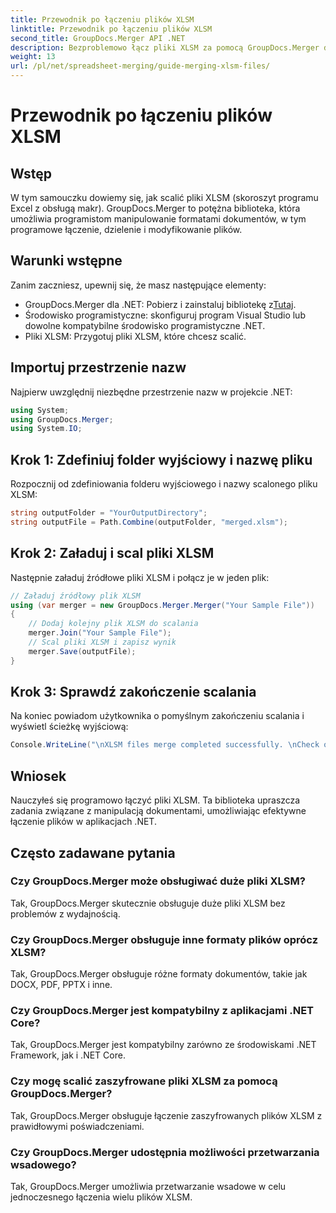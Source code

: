 ```yaml
---
title: Przewodnik po łączeniu plików XLSM
linktitle: Przewodnik po łączeniu plików XLSM
second_title: GroupDocs.Merger API .NET
description: Bezproblemowo łącz pliki XLSM za pomocą GroupDocs.Merger dla .NET. Efektywnie łącz programowo skoroszyty programu Excel. Zwiększ swoje możliwości manipulowania dokumentami.
weight: 13
url: /pl/net/spreadsheet-merging/guide-merging-xlsm-files/
---
```


# Przewodnik po łączeniu plików XLSM

## Wstęp
W tym samouczku dowiemy się, jak scalić pliki XLSM (skoroszyt programu Excel z obsługą makr). GroupDocs.Merger to potężna biblioteka, która umożliwia programistom manipulowanie formatami dokumentów, w tym programowe łączenie, dzielenie i modyfikowanie plików.
## Warunki wstępne
Zanim zaczniesz, upewnij się, że masz następujące elementy:
-  GroupDocs.Merger dla .NET: Pobierz i zainstaluj bibliotekę z[Tutaj](https://releases.groupdocs.com/merger/net/).
- Środowisko programistyczne: skonfiguruj program Visual Studio lub dowolne kompatybilne środowisko programistyczne .NET.
- Pliki XLSM: Przygotuj pliki XLSM, które chcesz scalić.

## Importuj przestrzenie nazw
Najpierw uwzględnij niezbędne przestrzenie nazw w projekcie .NET:
```csharp
using System; 
using GroupDocs.Merger;
using System.IO;
```
## Krok 1: Zdefiniuj folder wyjściowy i nazwę pliku
Rozpocznij od zdefiniowania folderu wyjściowego i nazwy scalonego pliku XLSM:
```csharp
string outputFolder = "YourOutputDirectory";
string outputFile = Path.Combine(outputFolder, "merged.xlsm");
```
## Krok 2: Załaduj i scal pliki XLSM
Następnie załaduj źródłowe pliki XLSM i połącz je w jeden plik:
```csharp
// Załaduj źródłowy plik XLSM
using (var merger = new GroupDocs.Merger.Merger("Your Sample File"))
{
    // Dodaj kolejny plik XLSM do scalania
    merger.Join("Your Sample File");
    // Scal pliki XLSM i zapisz wynik
    merger.Save(outputFile);
}
```
## Krok 3: Sprawdź zakończenie scalania
Na koniec powiadom użytkownika o pomyślnym zakończeniu scalania i wyświetl ścieżkę wyjściową:
```csharp
Console.WriteLine("\nXLSM files merge completed successfully. \nCheck output in {0}", outputFolder);
```

## Wniosek
Nauczyłeś się programowo łączyć pliki XLSM. Ta biblioteka upraszcza zadania związane z manipulacją dokumentami, umożliwiając efektywne łączenie plików w aplikacjach .NET.

## Często zadawane pytania
### Czy GroupDocs.Merger może obsługiwać duże pliki XLSM?
Tak, GroupDocs.Merger skutecznie obsługuje duże pliki XLSM bez problemów z wydajnością.
### Czy GroupDocs.Merger obsługuje inne formaty plików oprócz XLSM?
Tak, GroupDocs.Merger obsługuje różne formaty dokumentów, takie jak DOCX, PDF, PPTX i inne.
### Czy GroupDocs.Merger jest kompatybilny z aplikacjami .NET Core?
Tak, GroupDocs.Merger jest kompatybilny zarówno ze środowiskami .NET Framework, jak i .NET Core.
### Czy mogę scalić zaszyfrowane pliki XLSM za pomocą GroupDocs.Merger?
Tak, GroupDocs.Merger obsługuje łączenie zaszyfrowanych plików XLSM z prawidłowymi poświadczeniami.
### Czy GroupDocs.Merger udostępnia możliwości przetwarzania wsadowego?
Tak, GroupDocs.Merger umożliwia przetwarzanie wsadowe w celu jednoczesnego łączenia wielu plików XLSM.